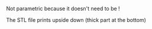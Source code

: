 Not parametric because it doesn't need to be !

The STL file prints upside down (thick part at the bottom)

